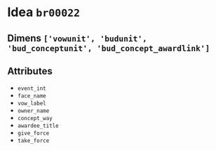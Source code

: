 # Idea `br00022`

## Dimens `['vowunit', 'budunit', 'bud_conceptunit', 'bud_concept_awardlink']`

## Attributes
- `event_int`
- `face_name`
- `vow_label`
- `owner_name`
- `concept_way`
- `awardee_title`
- `give_force`
- `take_force`
